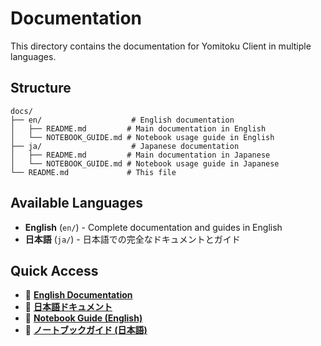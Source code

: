 # Documentation

This directory contains the documentation for Yomitoku Client in multiple languages.

## Structure

```
docs/
├── en/                    # English documentation
│   ├── README.md         # Main documentation in English
│   └── NOTEBOOK_GUIDE.md # Notebook usage guide in English
├── ja/                    # Japanese documentation
│   ├── README.md         # Main documentation in Japanese
│   └── NOTEBOOK_GUIDE.md # Notebook usage guide in Japanese
└── README.md             # This file
```

## Available Languages

- **English** (`en/`) - Complete documentation and guides in English
- **日本語** (`ja/`) - 日本語での完全なドキュメントとガイド

## Quick Access

- 📖 **[English Documentation](en/README.md)**
- 📖 **[日本語ドキュメント](ja/README.md)**
- 📓 **[Notebook Guide (English)](en/NOTEBOOK_GUIDE.md)**
- 📓 **[ノートブックガイド (日本語)](ja/NOTEBOOK_GUIDE.md)**
